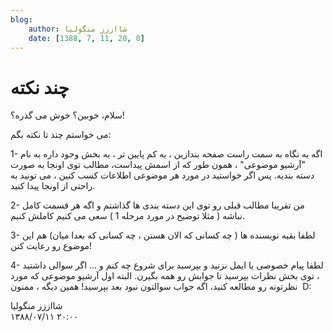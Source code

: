 ```yaml
---
blog:
    author: شااززز منگولیا
    date: [1388, 7, 11, 20, 0]
---
```

# چند نکته

<div class="cnt">
سلام، خوبین؟ خوش می گذره؟!<p></p>
<p>می خواستم چند تا نکته بگم:</p>
<p>1- اگه یه نگاه به سمت راست صفحه بندازین ، یه کم پایین تر ، یه بخش وجود داره به نام "آرشیو موضوعی" ، همون طور که از اسمش پیداست، مطالب توی اونجا به صورت دسته بندیه. پس اگر خواستید در مورد هر موضوعی اطلاعات کسب کنین ، می تونید به راحتی از اونجا پیدا کنید.</p>
<p>2- من تقریبا مطالب قبلی رو توی این دسته بندی ها گذاشتم و اگه هر قسمت کامل نباشه ( مثلا توضیح در مورد مرحله 1 ) سعی می کنیم کاملش کنیم. </p>
<p>3- لطفا بقیه نویسنده ها ( چه کسانی که الان هستن ، چه کسانی که بعدا میان) هم این موضوع رو رعایت کنن!</p>
<p>4- لطفا پیام خصوصی یا ایمل نزنید و بپرسید برای شروع چه کنم و ... اگر سوالی داشتید ، توی بخش نظرات بپرسید تا جوابش رو همه بگیرن. البته اول آرشیو موضوعی که مورد نظرتونه رو مطالعه کنید، اگه جواب سوالتون نبود بعد بپرسید! همین دیگه ، ممنون  D:</p>
</div>

<div class="blog-info">
    <div class="blog-author">شااززز منگولیا</div>
    <div class="blog-date">۱۳۸۸/۰۷/۱۱ ۲۰:۰۰</div>
</div>

